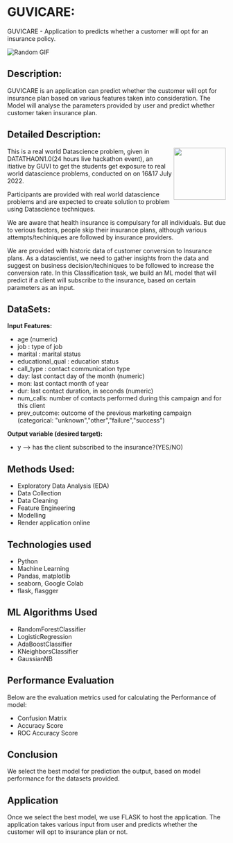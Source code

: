 
# GUVICARE:

GUVICARE - Application to predicts whether a customer will opt for an insurance policy.

![Random GIF](https://c.tenor.com/b5J9lCPQlAEAAAAi/democracyrising-our-time-now-for-our-health.gif)
## Description:

GUVICARE is an application can predict whether the customer will opt for insurance plan based on various features taken into consideration.
The Model will analyse the parameters provided by user and predict whether customer taken insurance plan.

## Detailed Description:
<img align = right height = 120 width = 120 src = https://www.thesparksfoundationsingapore.org/images/logo_small.png>

This is a real world Datascience problem, given in DATATHAON1.0(24 hours live hackathon event), an itiative by GUVI to get the students get exposure to real world datascience problems, conducted on  on 16&17 July 2022.

Participants are provided with real world datascience problems and are expected to create solution to problem using Datascience techniques.

We are aware that health insurance is  compulsary for all individuals. But due to verious factors, people skip their insurance plans, although various attempts/techiniques are followed by insurance providers.

We are provided with historic data of customer conversion to Insurance plans. 
As a datascientist, we need to gather insights from the data and suggest on business decision/techiniques to be followed to increase the conversion rate.
In this Classification task, we build an ML model that will predict if a client will subscribe to the insurance, based on certain parameters as an input.


## DataSets:

**Input Features:**

- age (numeric)
- job : type of job
- marital : marital status
- educational_qual : education status
- call_type : contact communication type
- day: last contact day of the month (numeric)
- mon: last contact month of year
- dur: last contact duration, in seconds (numeric)
- num_calls: number of contacts performed during this campaign and for this client
- prev_outcome: outcome of the previous marketing campaign (categorical: "unknown","other","failure","success")

**Output variable (desired target):**

- y --> has the client subscribed to the insurance?(YES/NO)
## Methods Used:
- Exploratory Data Analysis (EDA)
- Data Collection
- Data Cleaning
- Feature Engineering
- Modelling
- Render application online
## Technologies used
- Python
- Machine Learning
- Pandas, matplotlib
- seaborn, Google Colab
- flask, flasgger
## ML Algorithms Used
- RandomForestClassifier
- LogisticRegression
- AdaBoostClassifier
- KNeighborsClassifier
- GaussianNB
## Performance Evaluation

Below are the evaluation metrics used for calculating the Performance of model:
- Confusion Matrix
- Accuracy Score
- ROC Accuracy Score

## Conclusion

We select the best model for prediction the output, based on model performance for the datasets provided.

## Application

Once we select the best model, we use FLASK to host the application.
The application takes various input from user and predicts whether the customer will opt to insurance plan or not.

